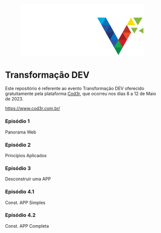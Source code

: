 <h2 align="center">
    <img alt="Fundamentos" src="https://github.com/alvarosantosph/pratica-de-conhecimento-dev/blob/main/semana-transformacao-dev-cod3r/logo.png" />
</h2>

# Transformação DEV

Este repositório é referente ao evento Transformação DEV oferecido gratuitamente pela plataforma [Cod3r](https://www.cod3r.com.br/), que ocorreu nos dias 8 a 12 de Maio de 2023.

https://www.cod3r.com.br/

### Episódio 1

Panorama Web

### Episódio 2

Princípios Aplicados

### Episódio 3

Desconstruir uma APP

### Episódio 4.1

Const. APP Simples

### Episódio 4.2

Const. APP Completa

